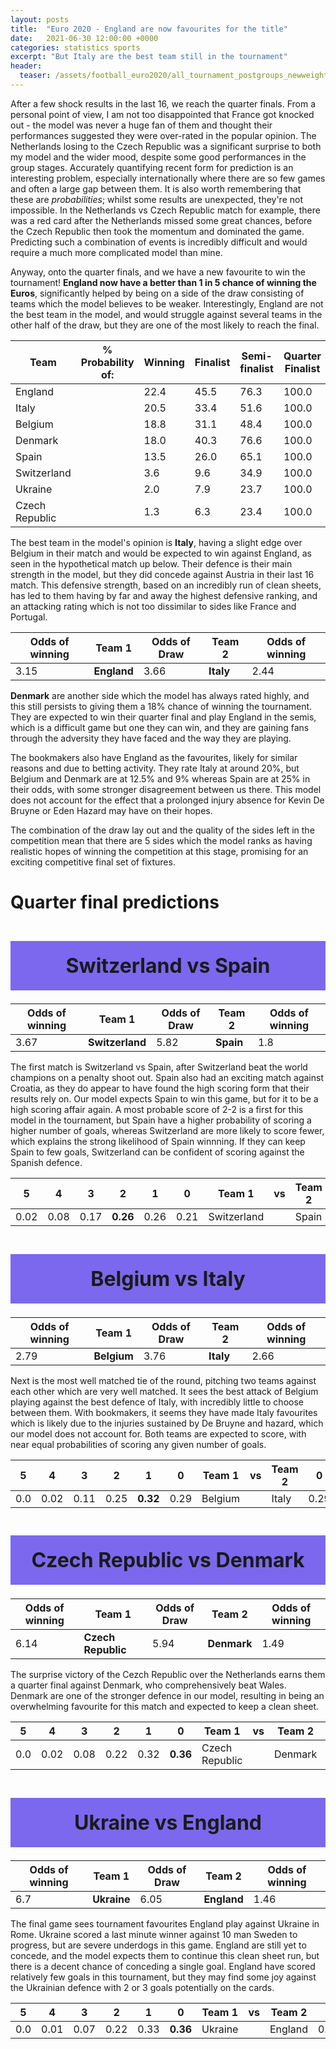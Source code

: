 ```yaml
---
layout: posts
title:  "Euro 2020 - England are now favourites for the title"
date:   2021-06-30 12:00:00 +0000
categories: statistics sports
excerpt: "But Italy are the best team still in the tournament"
header:
  teaser: /assets/football_euro2020/all_tournament_postgroups_newweights.png
---
```



After a few shock results in the last 16, we reach the quarter finals. From a personal point of view, I am not too disappointed that France got knocked out - the model was never a huge fan of them and thought their performances suggested they were over-rated in the popular opinion. The Netherlands losing to the Czech Republic was a significant surprise to both my model and the wider mood, despite some good performances in the group stages. Accurately quantifying recent form for prediction is an interesting problem, especially internationally where there are so few games and often a large gap between them. It is also worth remembering that these are *probabilities*; whilst some results are unexpected, they're not impossible. In the Netherlands vs Czech Republic match for example, there was a red card after the Netherlands missed some great chances, before the Czech Republic then took the momentum and dominated the game. Predicting such a combination of events is incredibly difficult and would require a much more complicated model than mine.  
  

Anyway, onto the quarter finals, and we have a new favourite to win the tournament! **England now have a better than 1 in 5 chance of winning the Euros**, significantly helped by being on a side of the draw consisting of teams which the model believes to be weaker. Interestingly, England are not the best team in the model, and would struggle against several teams in the other half of the draw, but they are one of the most likely to reach the final. 

|Team|% Probability of:| Winning|Finalist|Semi-finalist|Quarter Finalist|R16| 
 |--|-|---|-|-|-|-| 
England| |22.4|45.5|76.3|100.0|100.0|  
Italy| |20.5|33.4|51.6|100.0|100.0|  
Belgium| |18.8|31.1|48.4|100.0|100.0|  
Denmark| |18.0|40.3|76.6|100.0|100.0|  
Spain| |13.5|26.0|65.1|100.0|100.0|  
Switzerland| |3.6|9.6|34.9|100.0|100.0|  
Ukraine| |2.0|7.9|23.7|100.0|100.0|  
Czech Republic| |1.3|6.3|23.4|100.0|100.0|

  
The best team in the model's opinion is **Italy**, having a slight edge over Belgium in their match and would be expected to win against England, as seen in the hypothetical match up below. Their defence is their main strength in the model, but they did concede against Austria in their last 16 match. This defensive strength, based on an incredibly run of clean sheets, has led to them having by far and away the highest defensive ranking, and an attacking rating which is not too dissimilar to sides like France and Portugal.

|Odds of winning | Team 1| Odds of Draw |Team 2|Odds of winning 
 |-|-|-|-|-| 
 |3.15|**England**|3.66|**Italy**|2.44|
  
**Denmark** are another side which the model has always rated highly, and this still persists to giving them a 18% chance of winning the tournament. They are expected to win their quarter final and play England in the semis, which is a difficult game but one they can win, and they are gaining fans through the adversity they have faced and the way they are playing.  


The bookmakers also have England as the favourites, likely for similar reasons and due to betting activity. They rate Italy at around 20%, but Belgium and Denmark are at 12.5% and 9% whereas Spain are at 25% in their odds, with some stronger disagreement between us there. This model does not account for the effect that a prolonged injury absence for Kevin De Bruyne or Eden Hazard may have on their hopes.  

The combination of the draw lay out and the quality of the sides left in the competition mean that there are 5 sides which the model ranks as having realistic hopes of winning the competition at this stage, promising for an exciting competitive final set of fixtures. 



# Quarter final predictions 


<h1 style="text-align: center; font-size:32px;background-color:mediumslateblue;padding:20px;">Switzerland vs Spain</h1>


|Odds of winning | Team 1| Odds of Draw |Team 2|Odds of winning 
 |-|-|-|-|-| 
 |3.67|**Switzerland**|5.82|**Spain**|1.8| 


The first match is Switzerland vs Spain, after Switzerland beat the world champions on a penalty shoot out. Spain also had an exciting match against Croatia, as they do appear to have found the high scoring form that their results rely on. Our model expects Spain to win this game, but for it to be a high scoring affair again. A most probable score of 2-2 is a first for this model in the tournament, but Spain have a higher probability of scoring a higher number of goals, whereas Switzerland are more likely to score fewer, which explains the strong likelihood of Spain winnning. If they can keep Spain to few goals, Switzerland can be confident of scoring against the Spanish defence. 

|5|4|3|2|1|0| Team 1|vs|Team 2|0|1|2|3|4|5 
 |-|-|-|-|-|-|-|-|-|-|-|-|-|-|-| 
 |0.02|0.08|0.17|**0.26**|0.26|0.21| Switzerland | | Spain |0.12|0.17|**0.22**|0.21|0.15|0.08| 


<h1 style="text-align: center; font-size:32px;background-color:mediumslateblue;padding:20px;">Belgium vs Italy</h1>

|Odds of winning | Team 1| Odds of Draw |Team 2|Odds of winning 
 |-|-|-|-|-| 
 |2.79|**Belgium**|3.76|**Italy**|2.66|


Next is the most well matched tie of the round, pitching two teams against each other which are very well matched. It sees the best attack of Belgium playing against the best defence of Italy, with incredibly little to choose between them. With bookmakers, it seems they have made Italy favourites which is likely due to the injuries sustained by De Bruyne and hazard, which our model does not account for. Both teams are expected to score, with near equal probabilities of scoring any given number of goals. 


|5|4|3|2|1|0| Team 1|vs|Team 2|0|1|2|3|4|5 
 |-|-|-|-|-|-|-|-|-|-|-|-|-|-|-| 
 |0.0|0.02|0.11|0.25|**0.32**|0.29| Belgium | | Italy |0.29|**0.31**|0.26|0.11|0.03|0.0| 




<h1 style="text-align: center; font-size:32px;background-color:mediumslateblue;padding:20px;">Czech Republic vs Denmark</h1>

|Odds of winning | Team 1| Odds of Draw |Team 2|Odds of winning 
 |-|-|-|-|-| 
 |6.14|**Czech Republic**|5.94|**Denmark**|1.49| 


The surprise victory of the Cezch Republic over the Netherlands earns them a quarter final against Denmark, who comprehensively beat Wales. Denmark are one of the stronger defence in our model, resulting in being an overwhelming favourite for this match and expected to keep a clean sheet. 

|5|4|3|2|1|0| Team 1|vs|Team 2|0|1|2|3|4|5 
 |-|-|-|-|-|-|-|-|-|-|-|-|-|-|-| 
 |0.0|0.02|0.08|0.22|0.32|**0.36**| Czech Republic | | Denmark |0.13|0.17|**0.21**|0.19|0.14|0.08|



<h1 style="text-align: center; font-size:32px;background-color:mediumslateblue;padding:20px;">Ukraine vs England</h1>

|Odds of winning | Team 1| Odds of Draw |Team 2|Odds of winning 
 |-|-|-|-|-| 
 |6.7|**Ukraine**|6.05|**England**|1.46| 

The final game sees tournament favourites England play against Ukraine in Rome. Ukraine scored a last minute winner against 10 man Sweden to progress, but are severe underdogs in this game. England are still yet to concede, and the model expects them to continue this clean sheet run, but there is a decent chance of conceding a single goal. England have scored relatively few goals in this tournament, but they may find some joy against the Ukrainian defence with 2 or 3 goals potentially on the cards. 


|5|4|3|2|1|0| Team 1|vs|Team 2|0|1|2|3|4|5 
 |-|-|-|-|-|-|-|-|-|-|-|-|-|-|-| 
 |0.0|0.01|0.07|0.22|0.33|**0.36**| Ukraine | | England |0.13|0.17|**0.21**|0.2|0.14|0.09| 
